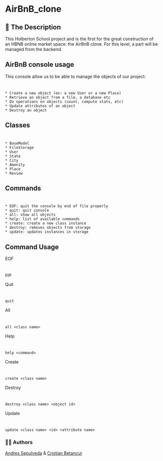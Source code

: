 # AirBnB_clone

## 📝 The Description
   This Holberton School project and is the first for the great construction of an HBNB online market space: the AirBnB clone. For this level, a part will be managed from the backend.
## AirBnB console usage
This console allow us to be able to manage the objects of our project:
#
	* Create a new object (ex: a new User or a new Place)
	* Retrieve an object from a file, a database etc
	* Do operations on objects (count, compute stats, etc)
	* Update attributes of an object
	* Destroy an object
## Classes
#
	* BaseModel
	* FileStorage
	* User
	* State
	* City
	* Amenity
	* Place
	* Review
## Commands
#
	* EOF: quit the console by end of file properly
	* quit: quit console
	* all: show all objects
	* help: list of available commands
	* create: create a new class instance
	* destroy: removes objects from storage
	* update: updates instances in storage
## Command Usage
EOF
#
	EOF
Quit
#
	quit
All
#
	all <class name>
Help
#
	help <command>
Create
#
	create <class name>
Destroy
#
	destroy <class name> <object id>
Update
#
	update <class name> <id> <attribute name>
	
### 👨‍💻 Authors


[Andres Sepulveda](https://twitter.com/andy_cid_)  & [Cristian Betancur](https://twitter.com/cryptocoincanal) 

